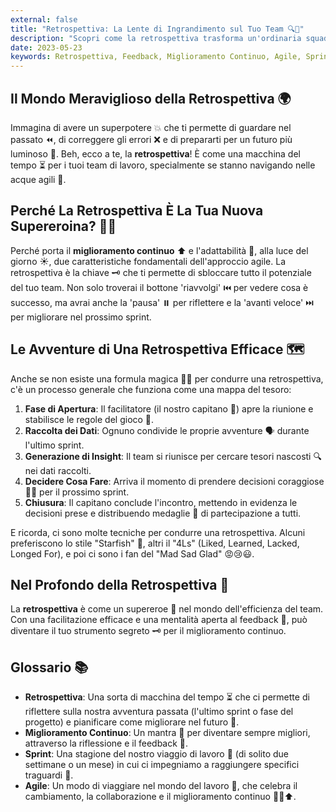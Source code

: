 ```yaml
---
external: false
title: "Retrospettiva: La Lente di Ingrandimento sul Tuo Team 🔍👥"
description: "Scopri come la retrospettiva trasforma un'ordinaria squadra di lavoro in un team di supereroi produttivi 🦸‍♀️🦸‍♂️. E no, non servono i raggi X!"
date: 2023-05-23
keywords: Retrospettiva, Feedback, Miglioramento Continuo, Agile, Sprint
---
```


## Il Mondo Meraviglioso della Retrospettiva 🌍

Immagina di avere un superpotere 💥 che ti permette di guardare nel passato ⏪, di correggere gli errori ❌ e di prepararti per un futuro più luminoso 🔆. Beh, ecco a te, la **retrospettiva**! È come una macchina del tempo ⏳ per i tuoi team di lavoro, specialmente se stanno navigando nelle acque agili 🌊.

## Perché La Retrospettiva È La Tua Nuova Supereroina? 🦸‍♀️

Perché porta il **miglioramento continuo** ⬆️ e l'adattabilità 🔄, alla luce del giorno ☀️, due caratteristiche fondamentali dell'approccio agile. La retrospettiva è la chiave 🗝️ che ti permette di sbloccare tutto il potenziale del tuo team. Non solo troverai il bottone 'riavvolgi' ⏮️ per vedere cosa è successo, ma avrai anche la 'pausa' ⏸️ per riflettere e la 'avanti veloce' ⏭️ per migliorare nel prossimo sprint.

## Le Avventure di Una Retrospettiva Efficace 🗺️

Anche se non esiste una formula magica 🧙‍♂️ per condurre una retrospettiva, c'è un processo generale che funziona come una mappa del tesoro:

1. **Fase di Apertura**: Il facilitatore (il nostro capitano 🧢) apre la riunione e stabilisce le regole del gioco 📜.
2. **Raccolta dei Dati**: Ognuno condivide le proprie avventure 🗣️ durante l'ultimo sprint.
3. **Generazione di Insight**: Il team si riunisce per cercare tesori nascosti 🔍 nei dati raccolti.
4. **Decidere Cosa Fare**: Arriva il momento di prendere decisioni coraggiose 🦸‍♂️ per il prossimo sprint.
5. **Chiusura**: Il capitano conclude l'incontro, mettendo in evidenza le decisioni prese e distribuendo medaglie 🥇 di partecipazione a tutti.

E ricorda, ci sono molte tecniche per condurre una retrospettiva. Alcuni preferiscono lo stile "Starfish" 🌟, altri il "4Ls" (Liked, Learned, Lacked, Longed For), e poi ci sono i fan del "Mad Sad Glad" 😡😢😃.

## Nel Profondo della Retrospettiva 🌊

La **retrospettiva** è come un supereroe 🦸 nel mondo dell'efficienza del team. Con una facilitazione efficace e una mentalità aperta al feedback 💬, può diventare il tuo strumento segreto 🗝️ per il miglioramento continuo.

## Glossario 📚

- **Retrospettiva**: Una sorta di macchina del tempo ⏳ che ci permette di riflettere sulla nostra avventura passata (l'ultimo sprint o fase del progetto) e pianificare come migliorare nel futuro 🚀.
- **Miglioramento Continuo**: Un mantra 📿 per diventare sempre migliori, attraverso la riflessione e il feedback 💭.
- **Sprint**: Una stagione del nostro viaggio di lavoro 🧭 (di solito due settimane o un mese) in cui ci impegniamo a raggiungere specifici traguardi 🏁.
- **Agile**: Un modo di viaggiare nel mondo del lavoro 💼, che celebra il cambiamento, la collaborazione e il miglioramento continuo 🔄🤝⬆️.
